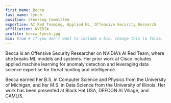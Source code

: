 ```yaml
---
first_name: Becca
last_name: Lynch
position: Steering Committee
expertise: AI Red Teaming, Applied ML, Offensive Security Research
affiliation: NVIDIA
profile: becca_lynch.jpg
bio: true # If you don't want to include a bio, change this to false.
---
```


Becca is an Offensive Security Researcher on NVIDIA’s AI Red Team, where she breaks ML models and systems. Her prior work at Cisco includes applied machine learning for anomaly detection and leveraging
data science expertise for threat hunting and intelligence. 

Becca earned her B.S. in Computer Science and Physics from the University of Michigan, and her M.S. in Data Science from the University of Illinois. Her work has been presented at Black Hat USA, DEFCON AI Village, and CAMLIS. 



